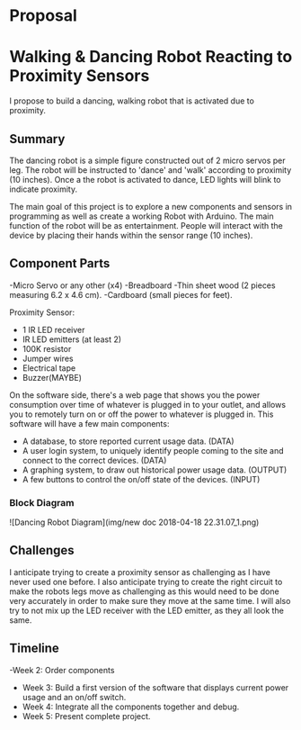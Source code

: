 # Proposal


# Walking & Dancing Robot Reacting to Proximity Sensors

I propose to build a dancing, walking robot that is activated due to proximity. 

## Summary

The dancing robot is a simple figure constructed out of 2 micro servos per leg. 
The robot will be instructed to 'dance' and 'walk' according to proximity (10 inches). Once a the robot is activated to dance, LED lights will blink to indicate proximity. 

The main goal of this project is to explore a new components and sensors in programming as well as create a working Robot with Arduino. The main function of the robot will be as entertainment. People will interact with the device by placing their hands within the sensor range (10 inches). 


## Component Parts

-Micro Servo or any other (x4)
-Breadboard
-Thin sheet wood (2 pieces measuring 6.2 x 4.6 cm). 
-Cardboard (small pieces for feet).

Proximity Sensor:
- 1 IR LED receiver 
- IR LED emitters (at least 2)
- 100K resistor 
- Jumper wires
- Electrical tape
- Buzzer(MAYBE)


On the software side, there's a web page that shows you the power consumption over time of whatever is plugged in to your outlet, and allows you to remotely turn on or off the power to whatever is plugged in. This software will have a few main components:
- A database, to store reported current usage data. (DATA)
- A user login system, to uniquely identify people coming to the site and connect to the correct devices. (DATA)
- A graphing system, to draw out historical power usage data. (OUTPUT)
- A few buttons to control the on/off state of the devices. (INPUT)

### Block Diagram

![Dancing Robot Diagram](img/new doc 2018-04-18 22.31.07_1.png)

## Challenges

I anticipate trying to create a proximity sensor as challenging as I have never used one before. 
I also anticipate trying to create the right circuit to make the robots legs move as challenging as this would need to be done very accurately in order to make sure they move at the same time. 
I will also try to not mix up the LED receiver with the LED emitter, as they all look the same.

## Timeline
 -Week 2: Order components 
- Week 3: Build a first version of the software that displays current power usage and an on/off switch.
- Week 4: Integrate all the components together and debug.
- Week 5: Present complete project.
